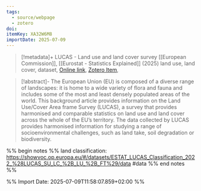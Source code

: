 ```yaml
---
tags:
  - source/webpage
  - zotero
doi: 
itemKey: XA32W6M8
importDate: 2025-07-09
---
```

>[!metadata]+
> LUCAS - Land use and land cover survey
> [[European Commission]], 
> [[Eurostat - Statistics Explained]] (2025)
> land use, land cover, dataset, 
> [Online link](https://ec.europa.eu/eurostat/statistics-explained/index.php?title=LUCAS_-_Land_use_and_land_cover_survey), [Zotero Item](zotero://select/library/items/XA32W6M8),

>[!abstract]-
>The European Union (EU) is composed of a diverse range of landscapes: it is home to a wide variety of flora and fauna and includes some of the most and least densely populated areas of the world. This background article provides information on the Land Use/Cover Area frame Survey (LUCAS), a survey that provides harmonised and comparable statistics on land use and land cover across the whole of the EU’s territory. The data collected by LUCAS provides harmonised information for studying a range of socioenvironmental challenges, such as land take, soil degradation or biodiversity.

%% begin notes %%
land classification: https://showvoc.op.europa.eu/#/datasets/ESTAT_LUCAS_Classification_2022_%28LUCAS_SU_LC_%2B_LU_%2B_FT%29/data
#data
%% end notes %%

%% Import Date: 2025-07-09T11:58:07.859+02:00 %%
